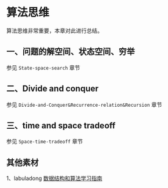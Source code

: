 # 算法思维

算法思维非常重要，本章对此进行总结。

## 一、问题的解空间、状态空间、穷举

参见 `State-space-search` 章节



## 二、Divide and conquer

参见 `Divide-and-Conquer&Recurrence-relation&Recursion` 章节 



## 三、time and space tradeoff

参见 `Space-time-tradeoff` 章节



## 其他素材

1、labuladong [数据结构和算法学习指南](https://mp.weixin.qq.com/s?__biz=MzAxODQxMDM0Mw==&mid=2247484852&idx=1&sn=85b50b8b0470bb4897e517955f4e5002&scene=21#wechat_redirect)

